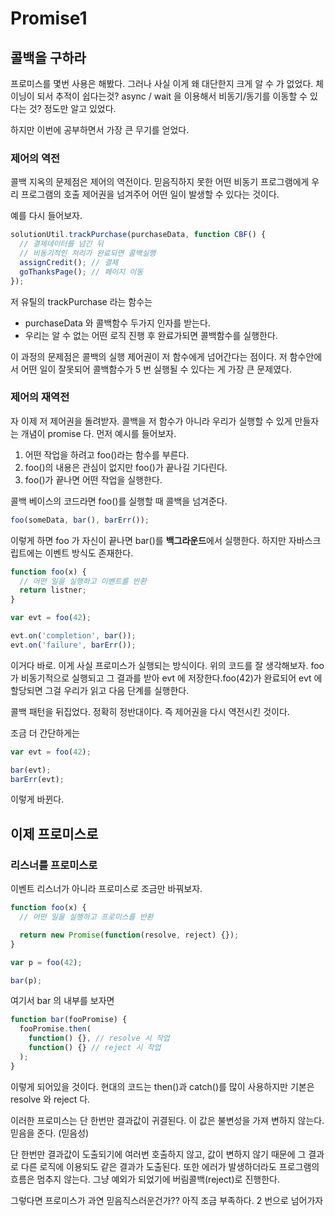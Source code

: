 # Promise1

## 콜백을 구하라

프로미스를 몇번 사용은 해봤다. 그러나 사실 이게 왜 대단한지 크게 알 수 가 없었다. 체이닝이 되서 추적이 쉽다는것? async / wait 을 이용해서 비동기/동기를 이동할 수 있다는 것? 정도만 알고 있었다.

하지만 이번에 공부하면서 가장 큰 무기를 얻었다.

### 제어의 역전

콜백 지옥의 문제점은 제어의 역전이다. 믿음직하지 못한 어떤 비동기 프로그램에게 우리 프로그램의 호출 제어권을 넘겨주어 어떤 일이 발생할 수 있다는 것이다.

예를 다시 들어보자.

```javascript
solutionUtil.trackPurchase(purchaseData, function CBF() {
  // 결제데이터를 넘긴 뒤
  // 비동기적인 처리가 완료되면 콜백실행
  assignCredit(); // 결제
  goThanksPage(); // 페이지 이동
});
```

저 유틸의 trackPurchase 라는 함수는

- purchaseData 와 콜백함수 두가지 인자를 받는다.
- 우리는 알 수 없는 어떤 로직 진행 후 완료가되면 콜백함수를 실행한다.

이 과정의 문제점은 콜백의 실행 제어권이 저 함수에게 넘어간다는 점이다. 저 함수안에서 어떤 일이 잘못되어 콜백함수가 5 번 실행될 수 있다는 게 가장 큰 문제였다.

### 제어의 재역전

자 이제 저 제어권을 돌려받자. 콜백을 저 함수가 아니라 우리가 실행할 수 있게 만들자는 개념이 promise 다.
먼저 예시를 들어보자.

1. 어떤 작업을 하려고 foo()라는 함수를 부른다.
2. foo()의 내용은 관심이 없지만 foo()가 끝나길 기다린다.
3. foo()가 끝나면 어떤 작업을 실행한다.

콜백 베이스의 코드라면 foo()를 실행할 때 콜백을 넘겨준다.

```javascript
foo(someData, bar(), barErr());
```

이렇게 하면 foo 가 자신이 끝나면 bar()를 **백그라운드**에서 실행한다. 하지만 자바스크립트에는 이벤트 방식도 존재한다.

```javascript
function foo(x) {
  // 어떤 일을 실행하고 이벤트를 반환
  return listner;
}

var evt = foo(42);

evt.on('completion', bar());
evt.on('failure', barErr());
```

이거다 바로. 이게 사실 프로미스가 실행되는 방식이다.
위의 코드를 잘 생각해보자. foo 가 비동기적으로 실행되고 그 결과를 받아 evt 에 저장한다.foo(42)가 완료되어 evt 에 할당되면 그걸 우리가 읽고 다음 단계를 실행한다.

콜백 패턴을 뒤집었다. 정확히 정반대이다.
즉 제어권을 다시 역전시킨 것이다.

조금 더 간단하게는

```javascript
var evt = foo(42);

bar(evt);
barErr(evt);
```

이렇게 바뀐다.

## 이제 프로미스로

### 리스너를 프로미스로

이벤트 리스너가 아니라 프로미스로 조금만 바꿔보자.

```javascript
function foo(x) {
  // 어떤 일을 실행하고 프로미스를 반환

  return new Promise(function(resolve, reject) {});
}

var p = foo(42);

bar(p);
```

여기서 bar 의 내부를 보자면

```javascript
function bar(fooPromise) {
  fooPromise.then(
    function() {}, // resolve 시 작업
    function() {} // reject 시 작업
  );
}
```

이렇게 되어있을 것이다. 현대의 코드는 then()과 catch()를 많이 사용하지만 기본은 resolve 와 reject 다.

이러한 프로미스는 단 한번만 결과값이 귀결된다. 이 값은 불변성을 가져 변하지 않는다. 믿음을 준다. (믿음성)

단 한번만 결과값이 도출되기에 여러번 호출하지 않고, 값이 변하지 않기 때문에 그 결과로 다른 로직에 이용되도 같은 결과가 도출된다. 또한 에러가 발생하더라도 프로그램의 흐름은 멈추지 않는다. 그냥 예외가 되었기에 버림콜백(reject)로 진행한다.

그렇다면 프로미스가 과연 믿음직스러운건가?? 아직 조금 부족하다. 2 번으로 넘어가자
